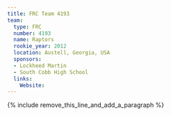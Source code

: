 ```yaml
---
title: FRC Team 4193
team:
  type: FRC
  number: 4193
  name: Raptors
  rookie_year: 2012
  location: Austell, Georgia, USA
  sponsors:
  - Lockheed Martin
  - South Cobb High School
  links:
    Website:
---
```


{% include remove_this_line_and_add_a_paragraph %}